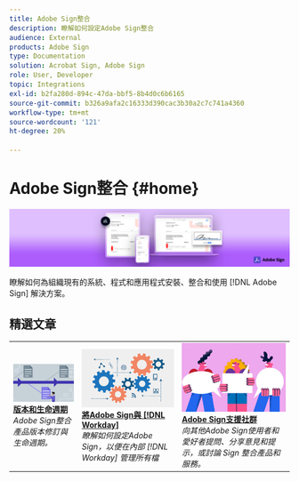 ```yaml
---
title: Adobe Sign整合
description: 瞭解如何設定Adobe Sign整合
audience: External
products: Adobe Sign
type: Documentation
solution: Acrobat Sign, Adobe Sign
role: User, Developer
topic: Integrations
exl-id: b2fa280d-894c-47da-bbf5-8b4d0c6b6165
source-git-commit: b326a9afa2c16333d390cac3b30a2c7c741a4360
workflow-type: tm+mt
source-wordcount: '121'
ht-degree: 20%

---
```


# Adobe Sign整合 {#home}

![旗幟](images/sign-banner.png)

瞭解如何為組織現有的系統、程式和應用程式安裝、整合和使用 [!DNL Adobe Sign] 解決方案。

## 精選文章

<table style="table-layout:fixed">
<tr>
  <td>
    <a href="versions.md">
    <img alt="商機" src="images/versions.png"/>
    </a>
    <div>
    <a href="versions.md"><strong>版本和生命週期</strong></a>
    </div>
    <em>Adobe Sign整合產品版本修訂與生命週期。</em>
    <br>
  </td>
  <td>
    <a href="workday/tutorial-video.md">
    <img alt="將Adobe Sign與 [!DNL Workday]" src="images/wd-integration.png"/>
    </a>
    <div>
    <a href="workday/tutorial-video.md"><strong>將Adobe Sign與 [!DNL Workday]</strong></a>
    </div>
    <em>瞭解如何設定Adobe Sign，以便在內部 [!DNL Workday] 管理所有檔</em>
  </td>
  <td>
    <a href="https://community.adobe.com/t5/adobe-sign/bd-p/adobe-sign?page=1&amp;sort=latest_replies&amp;filter=all">
    <img alt="Adobe Sign支援社群" src="images/sign-forum.png"/>
    </a>
    <div>
    <a href="https://community.adobe.com/t5/adobe-sign/bd-p/adobe-sign?page=1&amp;sort=latest_replies&amp;filter=all"><strong>Adobe Sign支援社群</strong></a>
    </div>
    <em>向其他Adobe Sign使用者和愛好者提問、分享意見和提示，或討論 Sign 整合產品和服務。</em>
    <br>
  </td>
</tr>
</table>
